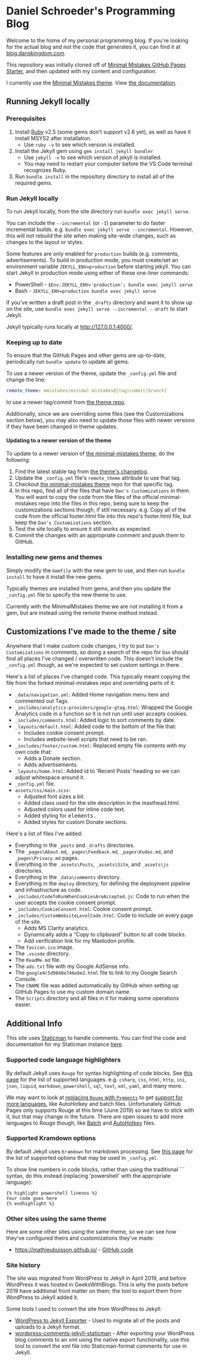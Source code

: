 # Daniel Schroeder's Programming Blog

Welcome to the home of my personal programming blog.
If you're looking for the actual blog and not the code that generates it, you can find it at [blog.danskingdom.com](https://blog.danskingdom.com).

This repository was initially cloned off of [Minimal Mistakes GitHub Pages Starter][MinimalMistakesGitHubPagesStarterRepoUrl], and then updated with my content and configuration.

I currently use the [Minimal Mistakes theme][MinimalMistakesThemeGitHubRepoUrl]. View [the documentation][MinimalMistakesThemeDocumentationUrl].

## Running Jekyll locally

### Prerequisites

1. Install [Ruby][RubyInstallerDownloadPageUrl] v2.5 (some gems don't support v2.6 yet), as well as have it install MSYS2 after installation.
   - Use `ruby -v` to see which version is installed.
1. Install the Jekyll gem using `gem install jekyll bundler`
   - Use `jekyll -v` to see which version of jekyll is installed.
   - You may need to restart your computer before the VS Code terminal recognizes Ruby.
1. Run `bundle install` in the repository directory to install all of the required gems.

### Run Jekyll locally

To run Jekyll locally, from the site directory run `bundle exec jekyll serve`.

You can include the `--incremental` (or `-I`) parameter to do faster incremental builds.
e.g. `bundle exec jekyll serve --incremental`.
However, this will not rebuild the site when making site-wide changes, such as changes to the layout or styles.

Some features are only enabled for `production` builds (e.g. comments, advertisements).
To build in production mode, you must create/set an environment variable `JEKYLL_ENV=production` before starting jekyll.
You can start Jekyll in production mode using either of these one-liner commands:

- PowerShell - `$Env:JEKYLL_ENV='production'; bundle exec jekyll serve`
- Bash - `JEKYLL_ENV=production bundle exec jekyll serve`

If you've written a draft post in the `_drafts` directory and want it to show up on the site, use `bundle exec jekyll serve --incremental --draft` to start Jekyll.

Jekyll typically runs locally at <http://127.0.0.1:4000/>.

### Keeping up to date

To ensure that the GitHub Pages and other gems are up-to-date, periodically run `bundle update` to update all gems.

To use a newer version of the theme, update the `_config.yml` file and change the line:

```yml
remote_theme: mmistakes/minimal-mistakes@[tag|commit|branch]
```

to use a newer tag/commit from [the theme repo][MinimalMistakesThemeGitHubRepoUrl].

Additionally, since we are overriding some files (see the Customizations section below), you may also need to update those files with newer versions if they have been changed in theme updates.

#### Updating to a newer version of the theme

To update to a newer version of [the minimal-mistakes theme][MinimalMistakesThemeGitHubRepoUrl], do the following:

1. Find the latest stable tag from [the theme's changelog](https://github.com/mmistakes/minimal-mistakes/blob/master/CHANGELOG.md).
1. Update the `_config.yml` file's `remote_theme` attribute to use that tag.
1. Checkout [the minimal-mistakes theme][MinimalMistakesThemeGitHubRepoUrl] repo for that specific tag.
1. In this repo, find all of the files that have `Dan's Customizations` in them.
You will want to copy the code from the files of the official minimal-mistakes repo into the files in this repo, being sure to keep the customizations sections though, if still necessary.
e.g. Copy all of the code from the official footer.html file into this repo's footer.html file, but keep the `Dan's Customizations` section.
1. Test the site locally to ensure it still works as expected.
1. Commit the changes with an appropriate comment and push them to GitHub.

### Installing new gems and themes

Simply modify the `Gemfile` with the new gem to use, and then run `bundle install` to have it install the new gems.

Typically themes are installed from gems, and then you update the `_config.yml` file to specify the new theme to use.

Currently with the MinimalMistakes theme we are not installing it from a gem, but are instead using the remote theme method instead.

## Customizations I've made to the theme / site

Anywhere that I make custom code changes, I try to put `Dan's Customizations` in comments, so doing a search of the repo for `Dan` should find all places I've changed / overwritten code.
This doesn't include the `_config.yml` though, as we're expected to set custom settings in there.

Here's a list of places I've changed code. This typically meant copying the file from the forked minimal-mistakes repo and overriding parts of it:

- `_data/navigation.yml`: Added Home navigation menu item and commented out Tags.
- `_includes/analytics-providers/google-gtag.html`: Wrapped the Google Analytics code in a function so it is not run until user accepts cookies.
- `_includes/comments.html`: Added logic to sort comments by date.
- `_layouts/default.html`: Added code to the bottom of the file that:
  - Includes cookie consent prompt.
  - Includes website-level scripts that need to be ran.
- `_includes/footer/custom.html`: Replaced empty file contents with my own code that:
  - Adds a Donate section.
  - Adds advertisements.
- `_layouts/home.html`: Added id to 'Recent Posts' heading so we can adjust whitespace around it.
- `_config.yml` file.
- `assets/css/main.scss`:
  - Adjusted font sizes a bit.
  - Added class used for the site description in the masthead.html.
  - Adjusted colors used for inline code text.
  - Added styling for <kbd> elements.
  - Added styles for custom Donate sections.

Here's a list of files I've added:

- Everything in the `_posts` and `_drafts` directories.
- The `_pages\About.md`, `_pages\Feedback.md`, `_pages\Kudos.md`, and `_pages\Privacy.md` pages.
- Everything in the `_assets\Posts`, `_assets\Site`, and `_assets\js` directories.
- Everything in the `_data\comments` directory.
- Everything in the `deploy` directory, for defining the deployment pipeline and infrastructure as code.
- `_includes/CodeToRunWhenCookiesAreAccepted.js`: Code to run when the user accepts the cookie consent prompt.
- `_includes/CookieConsent.html`: Cookie consent prompt.
- `_includes/CustomWebsiteLevelCode.html`: Code to include on every page of the site.
  - Adds MS Clarity analytics.
  - Dynamically adds a "Copy to clipboard" button to all code blocks.
  - Add verification link for my Mastodon profile.
- The `favicon.ico` image.
- The `.vscode` directory.
- The `ReadMe.md` file.
- The `ads.txt` file with my Google AdSense info.
- The `google4c5d9840e746e8e2.html` file to link to my Google Search Console.
- The `CNAME` file was added automatically by GitHub when setting up GitHub Pages to use my custom domain name.
- The `Scripts` directory and all files in it for making some operations easier.

## Additional Info

This site uses [Staticman](https://github.com/eduardoboucas/staticman) to handle comments.
You can find the code and documentation for my Staticman instance [here](https://github.com/deadlydog/deadlydog.github.io-staticman).

### Supported code language highlighters

By default Jekyll uses `Rouge` for syntax highlighting of code blocks.
See [this page][JekyllRogueSyntaxHighlighterSupportedLanguagesUrl] for the list of supported languages.
e.g. `csharp`, `css`, `html`, `http`, `ini`, `json`, `liquid`, `markdown`, `powershell`, `sql`, `text`, `xml`, `yaml`, and many more.

We may want to look at [replacing `Rouge` with `Pygments`][HowToUsePygmentsSyntaxHighlighterWithJekyll] to get [support for more languages][JekyllPygmentsSyntaxHighlighterSupportedLanguagesUrl], like AutoHotkey and batch files. Unfortunately GitHub Pages only supports Rouge at this time (June 2019) so we have to stick with it, but that may change in the future. There are open issues to add more languages to Rouge though, like [Batch][RougeBatchSyntaxHighlightingSupportIssueUrl] and [AutoHotkey][RougeAutoHotkeySyntaxHighlightingSupportIssueUrl] files.

### Supported Kramdown options

By default Jekyll uses `Kramdown` for markdown processing.
See [this page][JekyllKramdownOptionsDocumentationUrl] for the list of supported options that may be used in `_config.yml`.

To show line numbers in code blocks, rather than using the traditional ``` syntax, do this instead (replacing 'powershell' with the appropriate language):

```liquid
{% highlight powershell linenos %}
Your code goes here
{% endhighlight %}
```

### Other sites using the same theme

Here are some other sites using the same theme, so we can see how they've configured theirs and customizations they've made:

- https://mathieubuisson.github.io/ - [GitHub code](https://github.com/MathieuBuisson/MathieuBuisson.github.io)

### Site history

The site was migrated from WordPress to Jekyll in April 2019, and before WordPress it was hosted in GeeksWithBlogs.
This is why the posts before 2019 have additional front matter on them; the tool to export them from WordPress to Jekyll added it.

Some tools I used to convert the site from WordPress to Jekyll:

- [WordPress to Jekyll Exporter][WordPressToJekyllExporterPluginUrl] - Used to migrate all of the posts and uploads to a Jekyll format.
- [wordpress-comments-jekyll-staticman][WordPressCommentsToJekyllStaticmanToolUrl] - After exporting your WordPress blog comments to an xml using the native export functionality, use this tool to convert the xml file into Staticman-format comments for use in Jekyll.

[MinimalMistakesGitHubPagesStarterRepoUrl]: https://github.com/mmistakes/mm-github-pages-starter
[MinimalMistakesThemeGitHubRepoUrl]: https://github.com/mmistakes/minimal-mistakes
[MinimalMistakesThemeDocumentationUrl]: https://mmistakes.github.io/minimal-mistakes/docs/quick-start-guide/
[RubyInstallerDownloadPageUrl]: https://rubyinstaller.org/downloads/
[JekyllRogueSyntaxHighlighterSupportedLanguagesUrl]: https://simpleit.rocks/ruby/jekyll/what-are-the-supported-language-highlighters-in-jekyll/
[JekyllKramdownOptionsDocumentationUrl]: https://kramdown.gettalong.org/options.html
[RougeBatchSyntaxHighlightingSupportIssueUrl]: https://github.com/rouge-ruby/rouge/issues/252
[RougeAutoHotkeySyntaxHighlightingSupportIssueUrl]: https://github.com/rouge-ruby/rouge/issues/1136
[HowToUsePygmentsSyntaxHighlighterWithJekyll]: https://lyk6756.github.io/2016/11/22/use_pygments.html
[JekyllPygmentsSyntaxHighlighterSupportedLanguagesUrl]: https://haisum.github.io/2014/11/07/jekyll-pygments-supported-highlighters/
[WordPressToJekyllExporterPluginUrl]: https://wordpress.org/plugins/jekyll-exporter
[WordPressCommentsToJekyllStaticmanToolUrl]: https://github.com/arthurlacoste/wordpress-comments-jekyll-staticman
